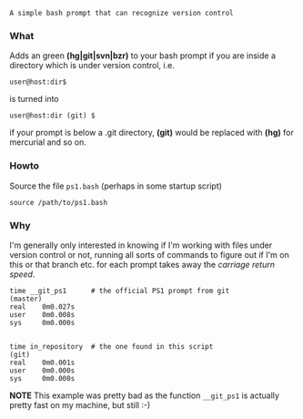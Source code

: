 
    A simple bash prompt that can recognize version control


### What ###

Adds an green **(hg|git|svn|bzr)** to your bash prompt if you are inside
a directory which is under version control, i.e.

    user@host:dir$

is turned into
    
    user@host:dir (git) $

if your prompt is below a .git directory,
**(git)** would be replaced with **(hg)** for mercurial and so on.



### Howto ###

Source the file `ps1.bash` (perhaps in some startup script)

    source /path/to/ps1.bash


### Why ###

I'm generally only interested in knowing if I'm working with files under
version control or not, running all sorts of commands to figure out if
I'm on this or that branch etc. for each prompt takes away the *carriage
return speed*.


    time __git_ps1      # the official PS1 prompt from git
    (master)
    real    0m0.027s
    user    0m0.008s
    sys     0m0.000s


    time in_repository  # the one found in this script
    (git) 
    real    0m0.001s
    user    0m0.000s
    sys     0m0.000s


**NOTE** This example was pretty bad as the function `__git_ps1` is
actually pretty fast on my machine, but still :-)
